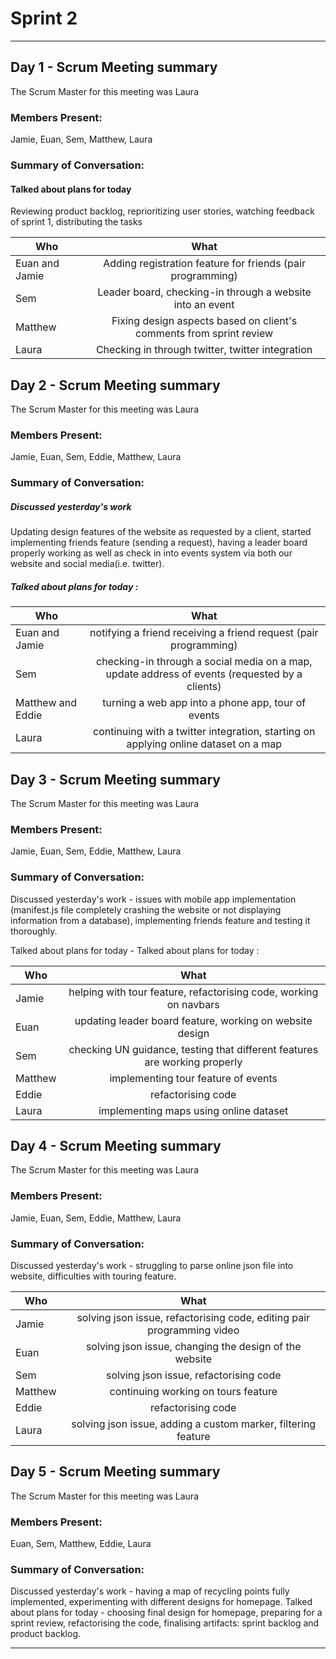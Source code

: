 # Sprint 2

---

## Day 1 - Scrum Meeting summary
The Scrum Master for this meeting was Laura

### Members Present:
Jamie, Euan, Sem, Matthew, Laura

### Summary of Conversation:

#### Talked about plans for today 
Reviewing product backlog, reprioritizing user stories, watching feedback of sprint 1, distributing the tasks

| Who        | What           |
| ------------- |:-------------:|
| Euan and Jamie  | Adding registration feature for friends (pair programming)  | 
| Sem      | Leader board, checking-in through a website  into an event|
| Matthew | Fixing design aspects based on client's comments from sprint review |
| Laura | Checking in through twitter, twitter integration|


## Day 2 - Scrum Meeting summary
The Scrum Master for this meeting was Laura

### Members Present:
Jamie, Euan, Sem, Eddie, Matthew, Laura

### Summary of Conversation:
##### Discussed yesterday's work 
Updating design features of the website as requested by a client, started implementing friends feature (sending a request), having a leader board properly working as well as check in into events system via both our website and social media(i.e. twitter).

##### Talked about plans for today :

| Who        | What           |
| ------------- |:-------------:|
| Euan and Jamie  | notifying a friend receiving a friend request (pair programming)  | 
| Sem      |checking-in through a social media on a map, update address of events (requested by a clients)|
| Matthew and Eddie | turning a web app into a phone app, tour of events |
| Laura | continuing with a twitter integration, starting on applying online dataset on a map|

## Day 3 - Scrum Meeting summary
The Scrum Master for this meeting was Laura

### Members Present:
Jamie, Euan, Sem, Eddie, Matthew, Laura

### Summary of Conversation:
Discussed yesterday's work - issues with mobile app implementation (manifest.js file completely crashing the website or not displaying information from a database), implementing friends feature and testing it thoroughly.

Talked about plans for today - Talked about plans for today :

| Who        | What           |
| ------------- |:-------------:|
| Jamie  | helping with tour feature, refactorising code, working on navbars| 
| Euan  | updating leader board feature, working on website design| 
| Sem      |checking UN guidance, testing that different features are working properly|
| Matthew  | implementing tour feature of events |
| Eddie | refactorising code|
| Laura | implementing maps using online dataset|


## Day 4 - Scrum Meeting summary
The Scrum Master for this meeting was Laura

### Members Present:
Jamie, Euan, Sem, Eddie, Matthew, Laura

### Summary of Conversation:
Discussed yesterday's work - struggling to parse online json file into website, difficulties with touring feature.

| Who        | What           |
| ------------- |:-------------:|
| Jamie  | solving json issue, refactorising code, editing pair programming video| 
| Euan  | solving json issue, changing the design of the website| 
| Sem      | solving json issue, refactorising code |
| Matthew  | continuing working on tours feature |
| Eddie | refactorising code|
| Laura | solving json issue, adding a custom marker, filtering feature|

## Day 5 - Scrum Meeting summary
The Scrum Master for this meeting was Laura

### Members Present:
Euan, Sem, Matthew, Eddie, Laura

### Summary of Conversation:
Discussed yesterday's work - having a map of recycling points fully implemented, experimenting with different designs for homepage.
Talked about plans for today - choosing final design for homepage, preparing for a sprint review, refactorising the code, finalising artifacts: sprint backlog and product backlog.




---
